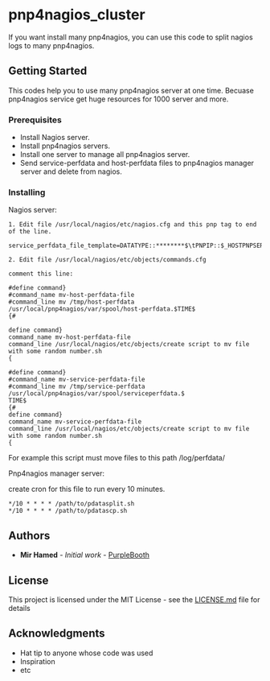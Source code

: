 # pnp4nagios_cluster

If you want install many pnp4nagios, you can use this code to split nagios logs to many pnp4nagios.

## Getting Started

This codes help you to use many pnp4nagios server at one time. Becuase pnp4nagios service get huge resources for 1000 server and more.

### Prerequisites


* Install Nagios server.
* Install pnp4nagios servers.
* Install one server to manage all pnp4nagios server.
* Send service-perfdata and host-perfdata files to pnp4nagios manager server and delete from nagios.

### Installing

Nagios server:

```
1. Edit file /usr/local/nagios/etc/nagios.cfg and this pnp tag to end of the line.

service_perfdata_file_template=DATATYPE::********$\tPNPIP::$_HOSTPNPSERVER$
```
```
2. Edit file /usr/local/nagios/etc/objects/commands.cfg

comment this line:

#define command}
#command_name mv-host-perfdata-file
#command_line mv /tmp/host-perfdata /usr/local/pnp4nagios/var/spool/host-perfdata.$TIME$
{#

define command}
command_name mv-host-perfdata-file
command_line /usr/local/nagios/etc/objects/create script to mv file with some random number.sh
{

#define command}
#command_name mv-service-perfdata-file
#command_line mv /tmp/service-perfdata /usr/local/pnp4nagios/var/spool/serviceperfdata.$
TIME$
{#
define command}
command_name mv-service-perfdata-file
command_line /usr/local/nagios/etc/objects/create script to mv file with some random number.sh
{
```

For example this script must move files to this path /log/perfdata/

Pnp4nagios manager server:

create cron for this file to run every 10 minutes.

```
*/10 * * * * /path/to/pdatasplit.sh
*/10 * * * * /path/to/pdatascp.sh

```

## Authors

* **Mir Hamed** - *Initial work* - [PurpleBooth](https://github.com/hossbit)

## License

This project is licensed under the MIT License - see the [LICENSE.md](LICENSE.md) file for details

## Acknowledgments

* Hat tip to anyone whose code was used
* Inspiration
* etc
